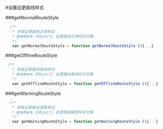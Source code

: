 #设置巡更路线样式

###getNormalRouteStyle

```javascript
  /**
   * 获取巡更路线正常样式
   * @return {Object} 巡更路线正常样式对象
   */
   var getNormalRouteStyle = function getNormalRouteStyle (){...}
```

###getOfflineRouteStyle

```javascript
 /**
   * 获取巡更路线离线样式
   * @return {Object} 巡更路线离线样式对象
   */
   var getOfflineRouteStyle = function getOfflineRouteStyle (){...}
```

###getWarningRouteStyle

```javascript
  /**
   * 获取巡更路线报警样式
   * @return {Object} 巡更路线报警样式对象
   */
   var getWarningRouteStyle = function getWarningRouteStyle (){...}
```
